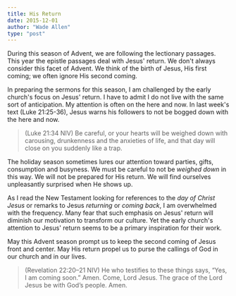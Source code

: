 ```yaml
---
title: His Return
date: 2015-12-01
author: "Wade Allen"
type: "post"
---
```


During this season of Advent, we are following the lectionary passages. This year the epistle passages deal with Jesus' return. We don't always consider this facet of Advent. We think of the birth of Jesus, His first coming; we often ignore His second coming.

In preparing the sermons for this season, I am challenged by the early church's focus on Jesus' return. I have to admit I do not live with the same sort of anticipation. My attention is often on the here and now. In last week's text (Luke 21:25-36), Jesus warns his followers to not be bogged down with the here and now.

>(Luke 21:34 NIV) Be careful, or your hearts will be weighed down with carousing, drunkenness and the anxieties of life, and that day will close on you suddenly like a trap.

The holiday season sometimes lures our attention toward parties, gifts, consumption and busyness. We must be careful to not be *weighed down* in this way. We will not be prepared for His return. We will find ourselves unpleasantly surprised when He shows up.

As I read the New Testament looking for references to the *day of Christ Jesus* or remarks to Jesus *returning* or *coming back*, I am overwhelmed with the frequency. Many fear that such emphasis on Jesus' return will diminish our motivation to transform our culture. Yet the early church's attention to Jesus' return seems to be a primary inspiration for their work. 

May this Advent season prompt us to keep the second coming of Jesus front and center. May His return propel us to purse the callings of God in our church and in our lives.

>(Revelation 22:20–21 NIV) He who testifies to these things says, “Yes, I am coming soon.” Amen. Come, Lord Jesus. The grace of the Lord Jesus be with God’s people. Amen.



